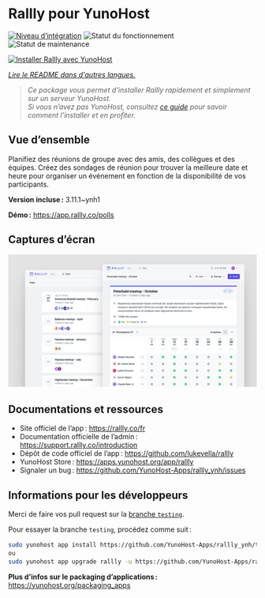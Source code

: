 <!--
Nota bene : ce README est automatiquement généré par <https://github.com/YunoHost/apps/tree/master/tools/readme_generator>
Il NE doit PAS être modifié à la main.
-->

# Rallly pour YunoHost

[![Niveau d’intégration](https://dash.yunohost.org/integration/rallly.svg)](https://ci-apps.yunohost.org/ci/apps/rallly/) ![Statut du fonctionnement](https://ci-apps.yunohost.org/ci/badges/rallly.status.svg) ![Statut de maintenance](https://ci-apps.yunohost.org/ci/badges/rallly.maintain.svg)

[![Installer Rallly avec YunoHost](https://install-app.yunohost.org/install-with-yunohost.svg)](https://install-app.yunohost.org/?app=rallly)

*[Lire le README dans d'autres langues.](./ALL_README.md)*

> *Ce package vous permet d’installer Rallly rapidement et simplement sur un serveur YunoHost.*  
> *Si vous n’avez pas YunoHost, consultez [ce guide](https://yunohost.org/install) pour savoir comment l’installer et en profiter.*

## Vue d’ensemble

Planifiez des réunions de groupe avec des amis, des collègues et des équipes. Créez des sondages de réunion pour trouver la meilleure date et heure pour organiser un événement en fonction de la disponibilité de vos participants.

**Version incluse :** 3.11.1~ynh1

**Démo :** <https://app.rallly.co/polls>

## Captures d’écran

![Capture d’écran de Rallly](./doc/screenshots/screenshot.png)

## Documentations et ressources

- Site officiel de l’app : <https://rallly.co/fr>
- Documentation officielle de l’admin : <https://support.rallly.co/introduction>
- Dépôt de code officiel de l’app : <https://github.com/lukevella/rallly>
- YunoHost Store : <https://apps.yunohost.org/app/rallly>
- Signaler un bug : <https://github.com/YunoHost-Apps/rallly_ynh/issues>

## Informations pour les développeurs

Merci de faire vos pull request sur la [branche `testing`](https://github.com/YunoHost-Apps/rallly_ynh/tree/testing).

Pour essayer la branche `testing`, procédez comme suit :

```bash
sudo yunohost app install https://github.com/YunoHost-Apps/rallly_ynh/tree/testing --debug
ou
sudo yunohost app upgrade rallly -u https://github.com/YunoHost-Apps/rallly_ynh/tree/testing --debug
```

**Plus d’infos sur le packaging d’applications :** <https://yunohost.org/packaging_apps>
